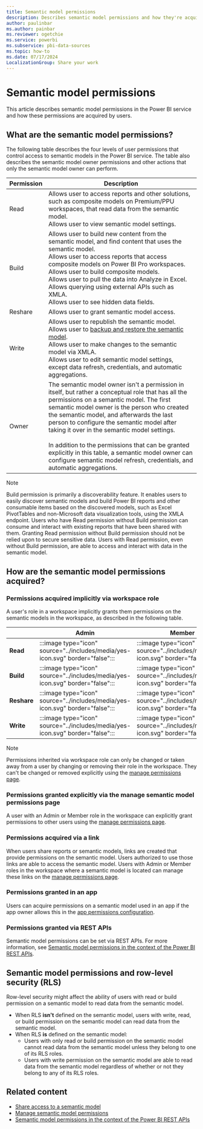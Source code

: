 ```yaml
---
title: Semantic model permissions
description: Describes semantic model permissions and how they're acquired by users.
author: paulinbar
ms.author: painbar
ms.reviewer: ogetchie
ms.service: powerbi
ms.subservice: pbi-data-sources
ms.topic: how-to
ms.date: 07/17/2024
LocalizationGroup: Share your work
---
```

# Semantic model permissions

This article describes semantic model permissions in the Power BI service and how these permissions are acquired by users.

## What are the semantic model permissions?

The following table describes the four levels of user permissions that control access to semantic models in the Power BI service. The table also describes the semantic model owner permissions and other actions that only the semantic model owner can perform.

|Permission  |Description  |
|------------|-------------|
|Read        |Allows user to access reports and other solutions, such as composite models on Premium/PPU workspaces, that read data from the semantic model.<br>Allows user to view semantic model settings.|
|Build       |Allows user to build new content from the semantic model, and find content that uses the semantic model.<br>Allows user to access reports that access composite models on Power BI Pro workspaces.<br>Allows user to build composite models.<br>Allows user to pull the data into Analyze in Excel.<br>Allows querying using external APIs such as XMLA.<br>Allows user to see hidden data fields. |
|Reshare     |Allows user to grant semantic model access. |
|Write       |Allows user to republish the semantic model.<br>Allows user to [backup and restore the semantic model](../enterprise/service-premium-backup-restore-dataset.md).<br>Allows user to make changes to the semantic model via XMLA.<br>Allows user to edit semantic model settings, except data refresh, credentials, and automatic aggregations.|
|Owner       |The semantic model owner isn't a permission in itself, but rather a conceptual role that has all the permissions on a semantic model. The first semantic model owner is the person who created the semantic model, and afterwards the last person to configure the semantic model after taking it over in the semantic model settings.<br><br>In addition to the permissions that can be granted explicitly in this table, a semantic model owner can configure semantic model refresh, credentials, and automatic aggregations.|

>[!NOTE]
>Build permission is primarily a discoverability feature. It enables users to easily discover semantic models and build Power BI reports and other consumable items based on the discovered models, such as Excel PivotTables and non-Microsoft data visualization tools, using the XMLA endpoint. Users who have Read permission without Build permission can consume and interact with existing reports that have been shared with them. Granting Read permission without Build permission should not be relied upon to secure sensitive data. Users with Read permission, even without Build permission, are able to access and interact with data in the semantic model.

## How are the semantic model permissions acquired?

### Permissions acquired implicitly via workspace role

A user's role in a workspace implicitly grants them permissions on the semantic models in the workspace, as described in the following table.

|                                       |Admin  |Member  |Contributor  |Viewer |
|---------------------------------------|-------|--------|-------------|-------|
|**Read**                               |:::image type="icon" source="../includes/media/yes-icon.svg" border="false":::    |:::image type="icon" source="../includes/media/yes-icon.svg" border="false":::      |:::image type="icon" source="../includes/media/yes-icon.svg" border="false":::            |:::image type="icon" source="../includes/media/yes-icon.svg" border="false":::     |
|**Build**                              |:::image type="icon" source="../includes/media/yes-icon.svg" border="false":::      |:::image type="icon" source="../includes/media/yes-icon.svg" border="false":::      |:::image type="icon" source="../includes/media/yes-icon.svg" border="false":::            |:::image type="icon" source="../includes/media/no-icon.svg" border="false":::   |
|**Reshare**                            |:::image type="icon" source="../includes/media/yes-icon.svg" border="false":::      |:::image type="icon" source="../includes/media/yes-icon.svg" border="false":::      |:::image type="icon" source="../includes/media/no-icon.svg" border="false":::          |:::image type="icon" source="../includes/media/no-icon.svg" border="false":::   |
|**Write**                              |:::image type="icon" source="../includes/media/yes-icon.svg" border="false":::      |:::image type="icon" source="../includes/media/yes-icon.svg" border="false":::      |:::image type="icon" source="../includes/media/yes-icon.svg" border="false":::            |:::image type="icon" source="../includes/media/no-icon.svg" border="false":::   |

>[!NOTE]
>Permissions inherited via workspace role can only be changed or taken away from a user by changing or removing their role in the workspace. They can't be changed or removed explicitly using the [manage permissions page](service-datasets-manage-access-permissions.md).

### Permissions granted explicitly via the manage semantic model permissions page

A user with an Admin or Member role in the workspace can explicitly grant permissions to other users using the [manage permissions page](service-datasets-manage-access-permissions.md).

### Permissions acquired via a link

When users share reports or semantic models, links are created that provide permissions on the semantic model. Users authorized to use those links are able to access the semantic model. Users with Admin or Member roles in the workspace where a semantic model is located can manage these links on the [manage permissions page](service-datasets-manage-access-permissions.md#manage-links-generated-for-report-sharing).

### Permissions granted in an app

Users can acquire permissions on a semantic model used in an app if the app owner allows this in the [app permissions configuration](../collaborate-share/service-create-distribute-apps.md#create-and-manage-multiple-audiences). 

### Permissions granted via REST APIs

Semantic model permissions can be set via REST APIs. For more information, see [Semantic model permissions in the context of the Power BI REST APIs](../developer/embedded/datasets-permissions.md).

## Semantic model permissions and row-level security (RLS)

Row-level security might affect the ability of users with read or build permission on a semantic model to read data from the semantic model.

* When RLS **isn't** defined on the semantic model, users with write, read, or build permission on the semantic model can read data from the semantic model.
* When RLS **is** defined on the semantic model:
    * Users with only read or build permission on the semantic model cannot read data from the semantic model unless they belong to one of its RLS roles.
    * Users with write permission on the semantic model are able to read data from the semantic model regardless of whether or not they belong to any of its RLS roles.

## Related content

* [Share access to a semantic model](./service-datasets-share.md)
* [Manage semantic model permissions](service-datasets-manage-access-permissions.md)
* [Semantic model permissions in the context of the Power BI REST APIs](../developer/embedded/datasets-permissions.md)
